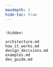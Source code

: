 ```yaml
---
maxdepth: 2
hide-toc: true
---
```


```{include} ../README.md

```

```{toctree}
:hidden:

architecture.md
how_it_works.md
design_decisions.md
examples.md
dev_guide.md
```
